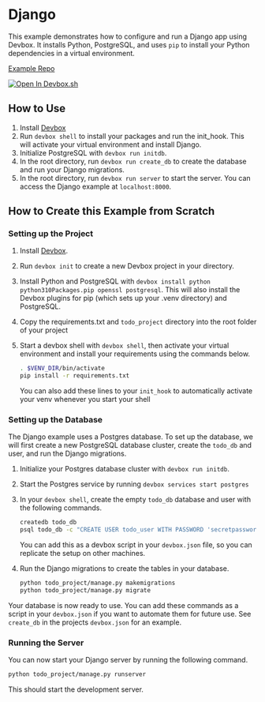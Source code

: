 # Django 

This example demonstrates how to configure and run a Django app using Devbox. It installs Python, PostgreSQL, and uses `pip` to install your Python dependencies in a virtual environment.

[Example Repo](https://github.com/jetify-com/devbox/tree/main/examples/stacks/django)

[![Open In Devbox.sh](https://jetify.com/img/devbox/open-in-devbox.svg)](https://devbox.sh/open/templates/django)

## How to Use

1. Install [Devbox](https://www.jetify.com/devbox/docs/installing_devbox/)
1. Run `devbox shell` to install your packages and run the init_hook. This will activate your virtual environment and install Django.
1. Initialize PostgreSQL with `devbox run initdb`.
1. In the root directory, run `devbox run create_db` to create the database and run your Django migrations.
1. In the root directory, run `devbox run server` to start the server. You can access the Django example at `localhost:8000`.

## How to Create this Example from Scratch

### Setting up the Project

1. Install [Devbox](https://www.jetify.com/devbox/docs/installing_devbox/).
1. Run `devbox init` to create a new Devbox project in your directory.
1. Install Python and PostgreSQL with `devbox install python python310Packages.pip openssl postgresql`. This will also install the Devbox plugins for pip (which sets up your .venv directory) and PostgreSQL.
1. Copy the requirements.txt and `todo_project` directory into the root folder of your project
1. Start a devbox shell with `devbox shell`, then activate your virtual environment and install your requirements using the commands below.

   ```bash
   . $VENV_DIR/bin/activate
   pip install -r requirements.txt
   ```

   You can also add these lines to your `init_hook` to automatically activate your venv whenever you start your shell


### Setting up the Database

The Django example uses a Postgres database. To set up the database, we will first create a new PostgreSQL database cluster, create the `todo_db` and user, and run the Django migrations.

1. Initialize your Postgres database cluster with `devbox run initdb`.

1. Start the Postgres service by running `devbox services start postgres`

1. In your `devbox shell`, create the empty `todo_db` database and user with the following commands.

   ```bash
   createdb todo_db
   psql todo_db -c "CREATE USER todo_user WITH PASSWORD 'secretpassword';"
   ```

   You can add this as a devbox script in your `devbox.json` file, so you can replicate the setup on other machines.

1. Run the Django migrations to create the tables in your database.

   ```bash
   python todo_project/manage.py makemigrations
   python todo_project/manage.py migrate
   ```

Your database is now ready to use. You can add these commands as a script in your `devbox.json` if you want to automate them for future use. See `create_db` in the projects `devbox.json` for an example.

### Running the Server

You can now start your Django server by running the following command.

   ```bash
   python todo_project/manage.py runserver
   ```

This should start the development server. 
